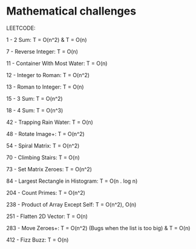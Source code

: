 # Mathematical challenges
LEETCODE:

1 - 2 Sum: T = O(n^2) & T = O(n)

7 - Reverse Integer: T = O(n)

11 - Container With Most Water: T = O(n)

12 - Integer to Roman: T = O(n^2)

13 - Roman to Integer: T = O(n)

15 - 3 Sum: T = O(n^2) 

18 - 4 Sum: T = O(n^3)

42 - Trapping Rain Water: T = O(n)

48 - Rotate Image+: T = O(n^2)

54 - Spiral Matrix: T = O(n^2)

70 - Climbing Stairs: T = O(n)

73 - Set Matrix Zeroes: T = O(n^2)

84 - Largest Rectangle in Histogram: T = O(n . log n)

204 - Count Primes: T = O(n^2)

238 - Product of Array Except Self: T = O(n^2), O(n)

251 - Flatten 2D Vector: T = O(n)

283 - Move Zeroes+: T = O(n^2) (Bugs when the list is too big) & T = O(n)

412 - Fizz Buzz: T = O(n)
